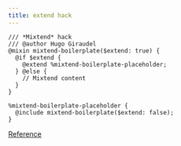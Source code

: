 ```yaml
---
title: extend hack
---
```


```
/// *Mixtend* hack
/// @author Hugo Giraudel
@mixin mixtend-boilerplate($extend: true) {
  @if $extend {
    @extend %mixtend-boilerplate-placeholder;
  } @else {
    // Mixtend content
  }
}

%mixtend-boilerplate-placeholder {
  @include mixtend-boilerplate($extend: false);
}
```

[Reference](https://css-tricks.com/snippets/sass/extend-wrapper-aka-mixtend/)
